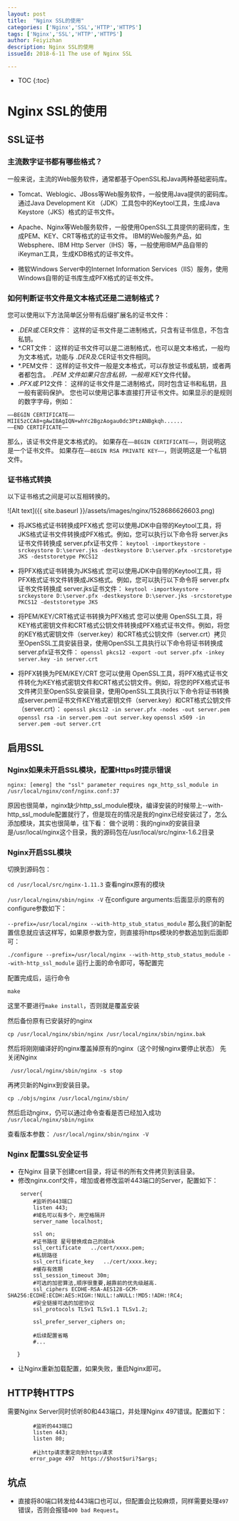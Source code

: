 ```yaml
---
layout: post
title:  "Nginx SSL的使用"
categories: ['Nginx','SSL','HTTP','HTTPS']
tags: ['Nginx','SSL','HTTP','HTTPS']
author: Feiyizhan
description: Nginx SSL的使用
issueId: 2018-6-11 The use of Nginx SSL

---
```

* TOC
{:toc}



# Nginx SSL的使用


## SSL证书

### 主流数字证书都有哪些格式？
一般来说，主流的Web服务软件，通常都基于OpenSSL和Java两种基础密码库。

- Tomcat、Weblogic、JBoss等Web服务软件，一般使用Java提供的密码库。通过Java Development Kit （JDK）工具包中的Keytool工具，生成Java Keystore（JKS）格式的证书文件。

- Apache、Nginx等Web服务软件，一般使用OpenSSL工具提供的密码库，生成PEM、KEY、CRT等格式的证书文件。
IBM的Web服务产品，如Websphere、IBM Http Server（IHS）等，一般使用IBM产品自带的iKeyman工具，生成KDB格式的证书文件。

-  微软Windows Server中的Internet Information Services（IIS）服务，使用Windows自带的证书库生成PFX格式的证书文件。

### 如何判断证书文件是文本格式还是二进制格式？
您可以使用以下方法简单区分带有后缀扩展名的证书文件：

- *.DER或*.CER文件： 这样的证书文件是二进制格式，只含有证书信息，不包含私钥。
- *.CRT文件： 这样的证书文件可以是二进制格式，也可以是文本格式，一般均为文本格式，功能与 *.DER及*.CER证书文件相同。
- *.PEM文件： 这样的证书文件一般是文本格式，可以存放证书或私钥，或者两者都包含。 *.PEM 文件如果只包含私钥，一般用*.KEY文件代替。
- *.PFX或*.P12文件： 这样的证书文件是二进制格式，同时包含证书和私钥，且一般有密码保护。
您也可以使用记事本直接打开证书文件。如果显示的是规则的数字字母，例如：

```
—–BEGIN CERTIFICATE—–
MIIE5zCCA8+gAwIBAgIQN+whYc2BgzAogau0dc3PtzANBgkqh......
—–END CERTIFICATE—–
```
那么，该证书文件是文本格式的。
如果存在`——BEGIN CERTIFICATE——`，则说明这是一个证书文件。
如果存在`—–BEGIN RSA PRIVATE KEY—–`，则说明这是一个私钥文件。

### 证书格式转换
以下证书格式之间是可以互相转换的。 

![Alt text]({{ site.baseurl }}/assets/images/nginx/1528686626603.png)

- 将JKS格式证书转换成PFX格式
您可以使用JDK中自带的Keytool工具，将JKS格式证书文件转换成PFX格式。例如，您可以执行以下命令将 server.jks证书文件转换成 server.pfx证书文件：
`keytool -importkeystore -srckeystore D:\server.jks -destkeystore D:\server.pfx -srcstoretype JKS -deststoretype PKCS12`

- 将PFX格式证书转换为JKS格式
您可以使用JDK中自带的Keytool工具，将PFX格式证书文件转换成JKS格式。例如，您可以执行以下命令将 server.pfx证书文件转换成 server.jks证书文件：
`keytool -importkeystore -srckeystore D:\server.pfx -destkeystore D:\server.jks -srcstoretype PKCS12 -deststoretype JKS`

- 将PEM/KEY/CRT格式证书转换为PFX格式
您可以使用 OpenSSL工具，将KEY格式密钥文件和CRT格式公钥文件转换成PFX格式证书文件。例如，将您的KEY格式密钥文件（server.key）和CRT格式公钥文件（server.crt）拷贝至OpenSSL工具安装目录，使用OpenSSL工具执行以下命令将证书转换成 server.pfx证书文件：
`openssl pkcs12 -export -out server.pfx -inkey server.key -in server.crt`

- 将PFX转换为PEM/KEY/CRT
您可以使用 OpenSSL工具，将PFX格式证书文件转化为KEY格式密钥文件和CRT格式公钥文件。例如，将您的PFX格式证书文件拷贝至OpenSSL安装目录，使用OpenSSL工具执行以下命令将证书转换成server.pem证书文件KEY格式密钥文件（server.key）和CRT格式公钥文件（server.crt）：
`openssl pkcs12 -in server.pfx -nodes -out server.pem`
`openssl rsa -in server.pem -out server.key`
`openssl x509 -in server.pem -out server.crt`


## 启用SSL
### Nginx如果未开启SSL模块，配置Https时提示错误
`nginx: [emerg] the "ssl" parameter requires ngx_http_ssl_module in /usr/local/nginx/conf/nginx.conf:37`

原因也很简单，nginx缺少http_ssl_module模块，编译安装的时候带上--with-http_ssl_module配置就行了，但是现在的情况是我的nginx已经安装过了，怎么添加模块，其实也很简单，往下看： 做个说明：我的nginx的安装目录是/usr/local/nginx这个目录，我的源码包在/usr/local/src/nginx-1.6.2目录

### Nginx开启SSL模块
切换到源码包：

`cd /usr/local/src/nginx-1.11.3`
查看nginx原有的模块

`/usr/local/nginx/sbin/nginx -V`
在configure arguments:后面显示的原有的configure参数如下：

`--prefix=/usr/local/nginx --with-http_stub_status_module`
那么我们的新配置信息就应该这样写，如果原参数为空，则直接将https模块的参数追加到后面即可：

`./configure --prefix=/usr/local/nginx --with-http_stub_status_module --with-http_ssl_module`
运行上面的命令即可，等配置完

配置完成后，运行命令

`make`

这里不要进行`make install`，否则就是覆盖安装

然后备份原有已安装好的nginx

`cp /usr/local/nginx/sbin/nginx /usr/local/nginx/sbin/nginx.bak`

然后将刚刚编译好的nginx覆盖掉原有的nginx（这个时候nginx要停止状态）
先关闭Nginx

` /usr/local/nginx/sbin/nginx -s stop`

再拷贝新的Nginx到安装目录。

`cp ./objs/nginx /usr/local/nginx/sbin/`

然后启动nginx，仍可以通过命令查看是否已经加入成功
`/usr/local/nginx/sbin/nginx`

查看版本参数：
`/usr/local/nginx/sbin/nginx -V　`


### Nginx 配置SSL安全证书

- 在Nginx 目录下创建cert目录，将证书的所有文件拷贝到该目录。
- 修改nginx.conf文件，增加或者修改监听443端口的Server，配置如下：   

```
	server{
        #监听的443端口
        listen 443;
		#域名可以有多个，用空格隔开
        server_name localhost;
        
        ssl on;
        #证书路径 星号替换成自己的就ok
        ssl_certificate   ../cert/xxxx.pem;
        #私钥路径
        ssl_certificate_key   ../cert/xxxx.key;
        #缓存有效期
        ssl_session_timeout 30m;
        #可选的加密算法,顺序很重要,越靠前的优先级越高.
        ssl_ciphers ECDHE-RSA-AES128-GCM-SHA256:ECDHE:ECDH:AES:HIGH:!NULL:!aNULL:!MD5:!ADH:!RC4;
        #安全链接可选的加密协议
        ssl_protocols TLSv1 TLSv1.1 TLSv1.2;
		
        ssl_prefer_server_ciphers on;
		
		#后续配置省略
		#...
         
   }
```

- 让Nginx重新加载配置，如果失败，重启Nginx即可。

## HTTP转HTTPS
需要Nginx Server同时侦听80和443端口，并处理Nginx 497错误。配置如下：

```
        #监听的443端口
        listen 443;
		listen 80;

		#让http请求重定向到https请求   
       error_page 497  https://$host$uri?$args; 

```




## 坑点

- 直接将80端口转发给443端口也可以，但配置会比较麻烦，同样需要处理`497`错误，否则会报错`400 bad Request`。
